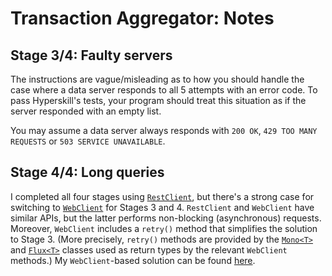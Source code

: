 # Transaction Aggregator: Notes

## Stage 3/4: Faulty servers

The instructions are vague/misleading as to how you should handle the case where a data server responds to all 5 attempts with an error code. To pass Hyperskill's tests, your program should treat this situation as if the server responded with an empty list.

You may assume a data server always responds with `200 OK`, `429 TOO MANY REQUESTS` or `503 SERVICE UNAVAILABLE`.


## Stage 4/4: Long queries

I completed all four stages using [`RestClient`](https://docs.spring.io/spring-framework/docs/current/javadoc-api/org/springframework/web/client/RestClient.html), but there's a strong case for switching to [`WebClient`](https://docs.spring.io/spring-framework/docs/current/javadoc-api/org/springframework/web/reactive/function/client/WebClient.html) for Stages 3 and 4. `RestClient` and `WebClient` have similar APIs, but the latter performs non-blocking (asynchronous) requests. Moreover, `WebClient` includes a `retry()` method that simplifies the solution to Stage 3. (More precisely, `retry()` methods are provided by the [`Mono<T>`](https://projectreactor.io/docs/core/release/api/reactor/core/publisher/Mono.html) and [`Flux<T>`](https://projectreactor.io/docs/core/release/api/reactor/core/publisher/Flux.html) classes used as return types by the relevant `WebClient` methods.) My `WebClient`-based solution can be found [here](../TransactionAggregatorWebClient).
